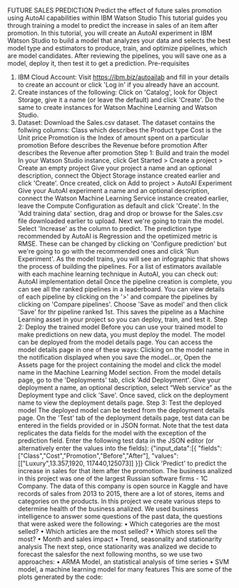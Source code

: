 FUTURE SALES PREDICTION 
Predict the effect of future sales promotion using AutoAI capabilities within IBM Watson Studio This tutorial guides you through training a model to predict the increase in sales of an item after promotion. In this tutorial, you will create an AutoAI experiment in IBM Watson Studio to build a model that analyzes your data and selects the best model type and estimators to produce, train, and optimize pipelines, which are model candidates. After reviewing the pipelines, you will save one as a model, deploy it, then test it to get a prediction.
Pre-requisites
1.	IBM Cloud Account: Visit https://ibm.biz/autoailab and fill in your details to create an account or click 'Log in' if you already have an account.
2.	Create instances of the following: Click on 'Catalog', look for Object Storage, give it a name (or leave the default) and click 'Create'. Do the same to create instances for Watson Machine Learning and Watson Studio.
3.	Dataset: Download the Sales.csv dataset.
The dataset contains the follwing columns:
Class which describes the Product type Cost is the Unit price Promotion is the Index of amount spent on a particular promotion Before describes the Revenue before promotion After describes the Revenue after promotion Step 1: Build and train the model In your Watson Studio instance, click Get Started > Create a project > Create an empty project
Give your project a name and an optional description, connect the Object Storage instance created earlier and click 'Create'.
Once created, click on Add to project > AutoAI Experiment
Give your AutoAI experiment a name and an optional description, connect the Watson Machine Learning Service instance created earlier, leave the Compute Configuration as default and click 'Create'.
In the 'Add training data' section, drag and drop or browse for the Sales.csv file downloaded earlier to upload.
Next we're going to train the model.
Select 'Increase' as the column to predict. The prediction type recommended by AutoAI is Regression and the opetimized metric is RMSE. These can be changed by clicking on 'Configure prediction' but we're going to go with the recommended ones and click 'Run Experiment'.
As the model trains, you will see an infographic that shows the process of building the pipelines.
For a list of estimators available with each machine learning technique in AutoAI, you can check out: AutoAI implementation detail
Once the pipeline creation is complete, you can see all the ranked pipelines in a leaderboard. You can view details of each pipeline by clicking on the '>' and compare the pipelines by clicking on 'Compare pipelines'.
Choose 'Save as model' and then click 'Save' for thr pipeline ranked 1st. This saves the pipeline as a Machine Learning asset in your project so you can deploy, train, and test it.
Step 2: Deploy the trained model Before you can use your trained model to make predictions on new data, you must deploy the model.
The model can be deployed from the model details page. You can access the model details page in one of these ways:
Clicking on the model name in the notification displayed when you save the model...or, Open the Assets page for the project containing the model and click the model name in the Machine Learning Model section.
From the model details page, go to the 'Deployments' tab, click 'Add Deployment'.
Give your deployment a name, an optional description, select “Web service” as the Deployment type and click 'Save'.
Once saved, click on the deployment name to view the deployment details page.
Step 3: Test the deployed model The deployed model can be tested from the deployment details page. On the 'Test' tab of the deployment details page, test data can be entered in the fields provided or in JSON format.
Note that the test data replicates the data fields for the model with the exception of the prediction field.
Enter the following test data in the JSON editor (or alternatively enter the values into the fields):
{"input_data":[{ "fields": ["Class","Cost","Promotion","Before","After"], "values": [["Luxury",13.357,1920, 117440,125073]] }]} Click 'Predict' to predict the increase in sales for that item after the promotion.
The business analized in this project was one of the largest Russian software firms - 1C Company. The data of this company is open source in Kaggle and have records of sales from 2013 to 2015, there are a lot of stores, items and categories on the products.
In this project we create various steps to determine health of the business analized. We used business intelligence to answer some questions of the past data, the questions that were asked were the following:
•	Which categories are the most selled?
•	Which articles are the most selled?
•	Which stores sell the most?
•	Month and sales impact
•	Trend, seasonality and stationarity analysis
The next step, once stationarity was analized we decide to forecast the salesfor the next following months, so we use two approaches:
•	ARMA Model, an statistical analysis of time series
•	SVM model, a machine learning model for many features
This are some of the plots generated by the code:
 

